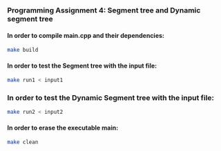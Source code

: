 ### Programming Assignment 4: Segment tree and Dynamic segment tree 

#### In order to compile main.cpp and their dependencies:

```bash
make build
```

#### In order to test the Segment tree with the input file:

```bash
make run1 < input1
```

### In order to test the Dynamic Segment tree with the input file:

```bash
make run2 < input2
```

#### In order to erase the executable main:
           
```bash                 
make clean
```